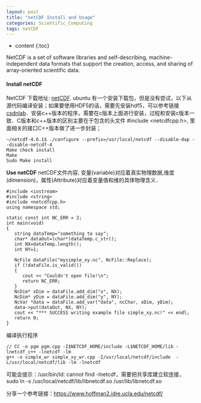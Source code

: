 ```yaml
---
layout: post
title: "netCDF Install and Usage"
categories: Scientific_Computing
tags: netCDF
--- 
```


* content
{:toc}

NetCDF is a set of software libraries and self-describing, machine-independent data formats that support the creation, access, and sharing of array-oriented scientific data.




#### **Install netCDF**
NetCDF 下载地址: [netCDF](https://www.unidata.ucar.edu/downloads/netcdf/index.jsp). ubuntu 有一个安装下载包，但是没有尝试，以下从源代码编译安装；如果要使用HDF5的话，需要先安装hdf5，可以参考链接[csdnlab](https://blog.csdn.net/toby54king/article/details/78980365)．安装c++版本的程序，需要在c版本上面进行安装，过程和安装c版本一致．C版本和c++版本的区别主要在于包含的头文件 #include <netcdfcpp.h>, 里面相关的接口C++版本做了进一步封装；
```
~/netcdf-4.6.1$ ./configure --prefix=/usr/local/netcdf --disable-dap --disable-netcdf-4
Make check install
Make
Sudo Make install
```
**Use netCDF**
netCDF文件内容, 变量(variable)对应着真实物理数据,维度(dimension)，属性(Attribute)对应着变量值和维的具体物理含义．
```
#include <iostream>
#include <string>
#include <netcdfcpp.h>
using namespace std;

static const int NC_ERR = 2;
int main(void)
{
   string dataTemp="something to say";
   char* dataOut=(char*)dataTemp.c_str();
   int NX=dataTemp.length();
   int NY=1;
   
   NcFile dataFile("mysimple_xy.nc", NcFile::Replace);
   if (!dataFile.is_valid())
   {
      cout << "Couldn't open file!\n";
      return NC_ERR;
   }
   NcDim* xDim = dataFile.add_dim("x", NX);
   NcDim* yDim = dataFile.add_dim("y", NY);
   NcVar *data = dataFile.add_var("data", ncChar, xDim, yDim);
   data->put(dataOut, NX, NY);
   cout << "*** SUCCESS writing example file simple_xy.nc!" << endl;
   return 0;
}
```
编译执行程序
```
// CC -o pgm pgm.cpp -I$NETCDF_HOME/include -L$NETCDF_HOME/lib -lnetcdf_c++ -lnetcdf -lm 
g++ -o simple_wr simple_xy_wr.cpp -I/usr/local/netcdf/include  -L/usr/local/netcdf/lib -lm -lnetcdf
```
可能会提示：/usr/bin/ld: cannot find -lnetcdf，需要把共享库建立软连接，  sudo ln -s /usr/local/netcdf/lib/libnetcdf.so /usr/lib/libnetcdf.so

分享一个参考链接：https://www.hoffman2.idre.ucla.edu/netcdf/